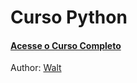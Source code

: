 # Curso Python

#### [Acesse o Curso Completo](https://www.youtube.com/watch?v=S9uPNppGsGo&list=PLvE-ZAFRgX8hnECDn1v9HNTI71veL3oW0e)

Author: [Walt](https://github.com/waltf4code)